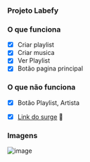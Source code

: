 ### Projeto Labefy

### O que funciona
- [x] Criar playlist
- [x] Criar musica
- [x] Ver Playlist
- [x] Botão pagina principal

### O que não funciona
- [x] Botão Playlist, Artista
 
- [x] [Link do surge](https://strange-journey.surge.sh) 🚀 


### Imagens
![image](https://user-images.githubusercontent.com/98060094/170887193-9c75bdf8-2019-4795-91f8-21d6b6e61d49.png)

